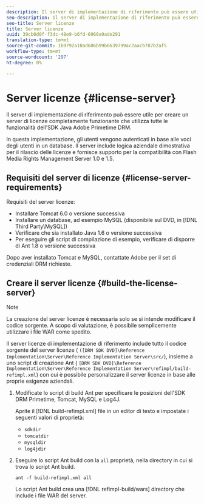 ```yaml
---
description: Il server di implementazione di riferimento può essere utile per creare un server di licenze completamente funzionante che utilizza tutte le funzionalità dell'SDK Java  Adobe Primetime DRM.
seo-description: Il server di implementazione di riferimento può essere utile per creare un server di licenze completamente funzionante che utilizza tutte le funzionalità dell'SDK Java  Adobe Primetime DRM.
seo-title: Server licenze
title: Server licenze
uuid: 39cb0d0f-f3dc-48e9-b6fd-6960a9ade291
translation-type: tm+mt
source-git-commit: 1b9792a10ad606b99b6639799ac2aacb707b2af5
workflow-type: tm+mt
source-wordcount: '297'
ht-degree: 0%

---
```



# Server licenze {#license-server}

Il server di implementazione di riferimento può essere utile per creare un server di licenze completamente funzionante che utilizza tutte le funzionalità dell&#39;SDK Java  Adobe Primetime DRM.

In questa implementazione, gli utenti vengono autenticati in base alle voci degli utenti in un database. Il server include logica aziendale dimostrativa per il rilascio delle licenze e fornisce supporto per la compatibilità con Flash Media Rights Management Server 1.0 e 1.5.

## Requisiti del server di licenze {#license-server-requirements}

Requisiti del server licenze:

* Installare Tomcat 6.0 o versione successiva
* Installare un database, ad esempio MySQL (disponibile sul DVD, in [!DNL Third Party\MySQL])
* Verificare che sia installato Java 1.6 o versione successiva
* Per eseguire gli script di compilazione di esempio, verificare di disporre di Ant 1.8 o versione successiva

Dopo aver installato Tomcat e MySQL, contattate  Adobe per il set di credenziali DRM richieste.

## Creare il server licenze {#build-the-license-server}

>[!NOTE]
>
>La creazione del server licenze è necessaria solo se si intende modificare il codice sorgente. A scopo di valutazione, è possibile semplicemente utilizzare i file WAR come spedito.

Il server licenze di implementazione di riferimento include tutto il codice sorgente del server licenze ( `([DRM SDK DVD]\Reference Implementation\Server\Reference Implementation Server\src/`), insieme a uno script di creazione Ant ( `[DRM SDK DVD]\Reference Implementation\Server\Reference Implementation Server\refimpl/build-refimpl.xml`) con cui è possibile personalizzare il server licenze in base alle proprie esigenze aziendali.

1. Modificate lo script di build Ant per specificare le posizioni dell&#39;SDK DRM Primetime, Tomcat, MySQL e Log4J.

   Aprite il [!DNL build-refimpl.xml] file in un editor di testo e impostate i seguenti valori di proprietà:

   * `sdkdir`
   * `tomcatdir`
   * `mysqldir`
   * `log4jdir`

1. Eseguire lo script Ant build con la `all` proprietà, nella directory in cui si trova lo script Ant build.

   ```
   ant -f build-refimpl.xml all
   ```

   Lo script Ant build crea una [!DNL refimpl-build/wars] directory che include i file WAR del server.
